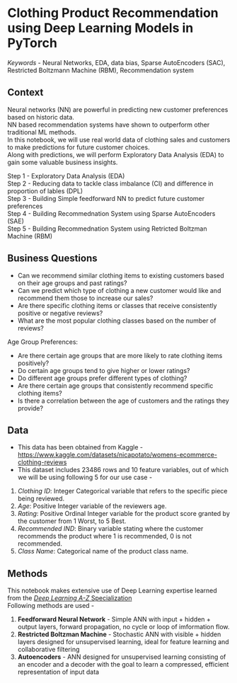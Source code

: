 # Clothing Product Recommendation using Deep Learning Models in PyTorch 

_Keywords_ - Neural Networks, EDA, data bias, Sparse AutoEncoders (SAC), Restricted Boltzmann Machine (RBM), Recommendation system

## Context 

Neural networks (NN) are powerful in predicting new customer preferences based on historic data. <br>
NN based recommendation systems have shown to outperform other traditional ML methods. <br>
In this notebook, we will use real world data of clothing sales and customers to make predictions for future customer choices. <br>
Along with predictions, we will perform Exploratory Data Analysis (EDA) to gain some valuable business insights. <br>

Step 1 - Exploratory Data Analysis (EDA) <br>
Step 2 - Reducing data to tackle class imbalance (CI) and difference in proportion of lables (DPL) <br>
Step 3 - Building Simple feedforward NN to predict future customer preferences <br>
Step 4 - Building Recommednation System using Sparse AutoEncoders (SAE) <br>
Step 5 - Building Recommednation System using Retricted Boltzman Machine (RBM) <br>

## Business Questions 

* Can we recommend similar clothing items to existing customers based on their age groups and past ratings?
* Can we predict which type of clothing a new customer would like and recommend them those to increase our sales?
* Are there specific clothing items or classes that receive consistently positive or negative reviews?
* What are the most popular clothing classes based on the number of reviews?

Age Group Preferences: <br>

* Are there certain age groups that are more likely to rate clothing items positively?
* Do certain age groups tend to give higher or lower ratings?
* Do different age groups prefer different types of clothing?
* Are there certain age groups that consistently recommend specific clothing items?
* Is there a correlation between the age of customers and the ratings they provide?

## Data 

* This data has been obtained from Kaggle - https://www.kaggle.com/datasets/nicapotato/womens-ecommerce-clothing-reviews
* This dataset includes 23486 rows and 10 feature variables, out of which we will be using following 5 for our use case - 

1. _Clothing ID_: Integer Categorical variable that refers to the specific piece being reviewed.
2. _Age_: Positive Integer variable of the reviewers age.
3. _Rating_: Positive Ordinal Integer variable for the product score granted by the customer from 1 Worst, to 5 Best.
4. _Recommended IND_: Binary variable stating where the customer recommends the product where 1 is recommended, 0 is not recommended.
5. _Class Name_: Categorical name of the product class name.

## Methods 

This notebook makes extensive use of Deep Learning expertise learned from the [_Deep Learning A-Z_ Specialization](https://github.com/yashakaushal/my-certificates/blob/main/UC-92c361d8-f84d-49ac-b3c2-e65eb5fee8b1.pdf) <br>
Following methods are used - 
1. **Feedforward Neural Network** - Simple ANN with input + hidden + output layers, forward propagation, no cycle or loop of imformation flow. 
2. **Restricted Boltzman Machine** - Stochastic ANN with visible + hidden layers designed for unsupervised learning, ideal for feature learning and collaborative filtering 
3. **Autoencoders** - ANN designed for unsupervised learning consisting of an encoder and a decoder with the goal to learn a compressed, efficient representation of input data
